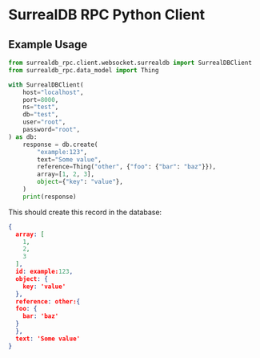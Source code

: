 # SurrealDB RPC Python Client

## Example Usage

```python
from surrealdb_rpc.client.websocket.surrealdb import SurrealDBClient
from surrealdb_rpc.data_model import Thing

with SurrealDBClient(
    host="localhost",
    port=8000,
    ns="test",
    db="test",
    user="root",
    password="root",
) as db:
    response = db.create(
        "example:123",
        text="Some value",
        reference=Thing("other", {"foo": {"bar": "baz"}}),
        array=[1, 2, 3],
        object={"key": "value"},
    )
    print(response)
```

This should create this record in the database:

```json
{
  array: [
    1,
    2,
    3
  ],
  id: example:123,
  object: {
    key: 'value'
  },
  reference: other:{
  foo: {
    bar: 'baz'
  }
  },
  text: 'Some value'
}
```
